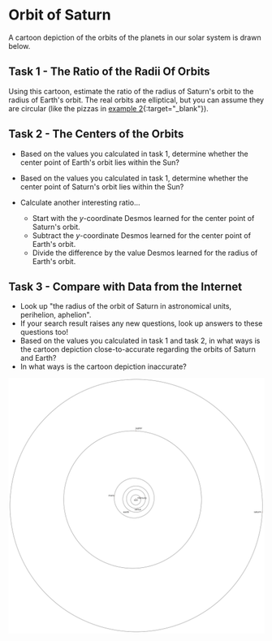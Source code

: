 # Orbit of Saturn

A cartoon depiction of the orbits of the planets in our solar system is drawn below.




## Task 1 - The Ratio of the Radii Of Orbits

Using this cartoon, estimate the ratio of
the radius of Saturn's orbit to the radius of Earth's orbit.
The real orbits are elliptical,
but you can assume they are circular
(like the pizzas in [example 2](2-2.md){:target="_blank"}).




## Task 2 - The Centers of the Orbits

 - Based on the values you calculated in task 1,
   determine whether the center point of Earth's orbit lies within the Sun?

 - Based on the values you calculated in task 1,
   determine whether the center point of Saturn's orbit lies within the Sun?

 - Calculate another interesting ratio...
   - Start with the $y$-coordinate Desmos learned for the center point of Saturn's orbit.
   - Subtract the $y$-coordinate Desmos learned for the center point of Earth's orbit.
   - Divide the difference by the value Desmos learned for the radius of Earth's orbit.




## Task 3 - Compare with Data from the Internet

 - Look up "the radius of the orbit of Saturn in astronomical units, perihelion, aphelion".
 - If your search result raises any new questions, look up answers to these questions too!
 - Based on the values you calculated in task 1 and task 2,
   in what ways is the cartoon depiction close-to-accurate
   regarding the orbits of Saturn and Earth?
 - In what ways is the cartoon depiction inaccurate?




![Solar System](./bon-soon-art/solar-system.svg)
